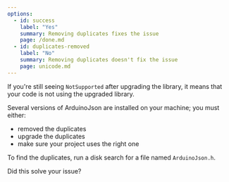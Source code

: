 ```yaml
---
options:
  - id: success
    label: "Yes"
    summary: Removing duplicates fixes the issue
    page: /done.md
  - id: duplicates-removed
    label: "No"
    summary: Removing duplicates doesn't fix the issue
    page: unicode.md
---
```


If you're still seeing `NotSupported` after upgrading the library, it means that your code is not using the upgraded library.

Several versions of ArduinoJson are installed on your machine; you must either:

* removed the duplicates
* upgrade the duplicates
* make sure your project uses the right one

To find the duplicates, run a disk search for a file named `ArduinoJson.h`.

Did this solve your issue?